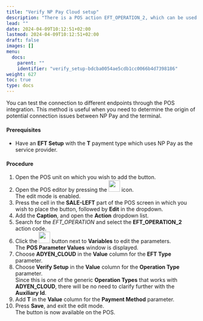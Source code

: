 ```yaml
---
title: "Verify NP Pay Cloud setup"
description: "There is a POS action EFT_OPERATION_2, which can be used to perform different functions on different terminals. These actions include reconciling the terminal, downloading/checking for updates, and checking connection or voiding the previous transactions."
lead: ""
date: 2024-04-09T10:12:51+02:00
lastmod: 2024-04-09T10:12:51+02:00
draft: false
images: []
menu:
  docs:
    parent: ""
    identifier: "verify_setup-bdcba0054ae5cdb1cc0066b4d7398186"
weight: 627
toc: true
type: docs
---
```


You can test the connection to different endpoints through the POS integration. This method is useful when you need to determine the origin of potential connection issues between NP Pay and the terminal.

#### Prerequisites

- Have an **EFT Setup** with the **T** payment type which uses NP Pay as the service provider. 

#### Procedure

1. Open the POS unit on which you wish to add the button.
2. Open the POS editor by pressing the <image src="Images/cog.PNG" width="30" height="30"> icon.    
   The edit mode is enabled.
3. Press the cell in the **SALE-LEFT** part of the POS screen in which you wish to place the button, followed by **Edit** in the dropdown.
4. Add the **Caption**, and open the **Action** dropdown list.
5. Search for the *EFT_OPERATION* and select the **EFT_OPERATION_2** action code.       
6. Click the <image src="Images/edit_icon.PNG" width="30" height="30"> button next to **Variables** to edit the parameters.     
   The **POS Parameter Values** window is displayed.
7. Choose **ADYEN_CLOUD** in the **Value** column for the **EFT Type** parameter.
8. Choose **Verify Setup** in the **Value** column for the **Operation Type** parameter.      
   Since this is one of the generic **Operation Types** that works with **ADYEN_CLOUD**, there will be no need to clarify further with the **Auxiliary Id**. 
9.  Add **T** in the **Value** column for the **Payment Method** parameter.     
10. Press **Save**, and exit the edit mode.     
    The button is now available on the POS.